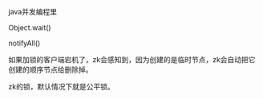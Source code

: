 java并发编程里

Object.wait()

notifyAll()

如果加锁的客户端宕机了，zk会感知到，因为创建的是临时节点，zk会自动把它创建的顺序节点给删除掉。

zk的锁，默认情况下就是公平锁。

